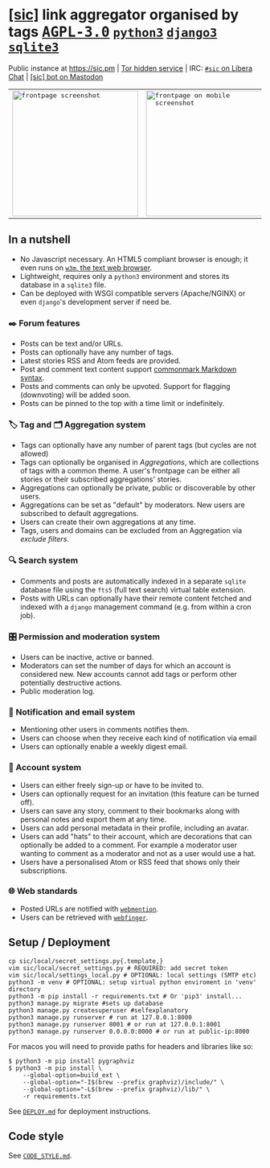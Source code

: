 # [[sic]](https://sic.pm) link aggregator organised by tags [<kbd><b>AGPL-3.0</b></kbd>](https://github.com/epilys/sic/blob/main/LICENSE) [<kbd><b>`python3`</b></kbd>](https://www.python.org/) [<kbd><b>`django3`</b></kbd>](https://www.djangoproject.com/) [<kbd><b>`sqlite3`</b></kbd>](https://sqlite.org)

Public instance at https://sic.pm | [Tor hidden service](http://sicpm3hp7dtrwhmf4qlelycqlvie6flqa5qnjnt3snok5xydvxhs4xyd.onion/) | IRC: [`#sic` on Libera Chat](https://libera.chat/) | [[sic] bot on Mastodon](https://botsin.space/@sic)

<table align="center">
	<tbody>
		<tr>
			<td><kbd><img src="./screenshot-frontpage.png" alt="frontpage screenshot" title="frontpage screenshot" height="250"/></kbd></td>
			<td><kbd><img src="./screenshot-frontpage-mobile.png" alt="frontpage on mobile screenshot"  height="250"/></kbd></td>
		</tr>
	</tbody>
</table>

## In a nutshell

- No Javascript necessary. An HTML5 compliant browser is enough; it even runs on [`w3m`, the text web browser](http://w3m.sourceforge.net/).
- Lightweight, requires only a `python3` environment and stores its database in a `sqlite3` file.
- Can be deployed with WSGI compatible servers (Apache/NGINX) or even `django`'s development server if need be.

### ✒️ Forum features

- Posts can be text and/or URLs.
- Posts can optionally have any number of tags.
- Latest stories RSS and Atom feeds are provided.
- Post and comment text content support [commonmark Markdown syntax](https://commonmark.org/).
- Posts and comments can only be upvoted. Support for flagging (downvoting) will be added soon.
- Posts can be pinned to the top with a time limit or indefinitely.

### 🏷️ Tag and 🗂️ Aggregation system

- Tags can optionally have any number of parent tags (but cycles are not allowed)
- Tags can optionally be organised in _Aggregations_, which are collections of tags with a common theme. A user's frontpage can be either all stories or their subscribed aggregations' stories.
- Aggregations can optionally be private, public or discoverable by other users.
- Aggregations can be set as "default" by moderators. New users are subscribed to default aggregations.
- Users can create their own aggregations at any time.
- Tags, users and domains can be excluded from an Aggregation via _exclude filters_.

### 🔍 Search system

- Comments and posts are automatically indexed in a separate `sqlite` database file using the `fts5` (full text search) virtual table extension.
- Posts with URLs can optionally have their remote content fetched and indexed with a `django` management command (e.g. from within a cron job).

### 🎛️ Permission and moderation system

- Users can be inactive, active or banned.
- Moderators can set the number of days for which an account is considered new. New accounts cannot add tags or perform other potentially destructive actions.
- Public moderation log.

### 📨 Notification and email system

- Mentioning other users in comments notifies them.
- Users can choose when they receive each kind of notification via email
- Users can optionally enable a weekly digest email.

### 👥 Account system

- Users can either freely sign-up or have to be invited to.
- Users can optionally request for an invitation (this feature can be turned off).
- Users can save any story, comment to their bookmarks along with personal notes and export them at any time.
- Users can add personal metadata in their profile, including an avatar.
- Users can add "hats" to their account, which are decorations that can optionally be added to a comment. For example a moderator user wanting to comment as a moderator and not as a user would use a hat.
- Users have a personalised Atom or RSS feed that shows only their subscriptions.

### 🌐 Web standards

- Posted URLs are notified with [`webmention`](https://www.w3.org/TR/webmention/).
- Users can be retrieved with [`webfinger`](https://webfinger.net/).


## Setup / Deployment

```shell
cp sic/local/secret_settings.py{.template,}
vim sic/local/secret_settings.py # REQUIRED: add secret token
vim sic/local/settings_local.py # OPTIONAL: local settings (SMTP etc)
python3 -m venv # OPTIONAL: setup virtual python enviroment in 'venv' directory
python3 -m pip install -r requirements.txt # Or 'pip3' install...
python3 manage.py migrate #sets up database
python3 manage.py createsuperuser #selfexplanatory
python3 manage.py runserver # run at 127.0.0.1:8000
python3 manage.py runserver 8001 # or run at 127.0.0.1:8001
python3 manage.py runserver 0.0.0.0:8000 # or run at public-ip:8000
```

For macos you will need to provide paths for headers and libraries like so:

```shell
$ python3 -m pip install pygraphviz
$ python3 -m pip install \
    --global-option=build_ext \
    --global-option="-I$(brew --prefix graphviz)/include/" \
    --global-option="-L$(brew --prefix graphviz)/lib/" \
    -r requirements.txt
```

See [`DEPLOY.md`](DEPLOY.md) for deployment instructions.

## Code style

See [`CODE_STYLE.md`](CODE_STYLE.md).
